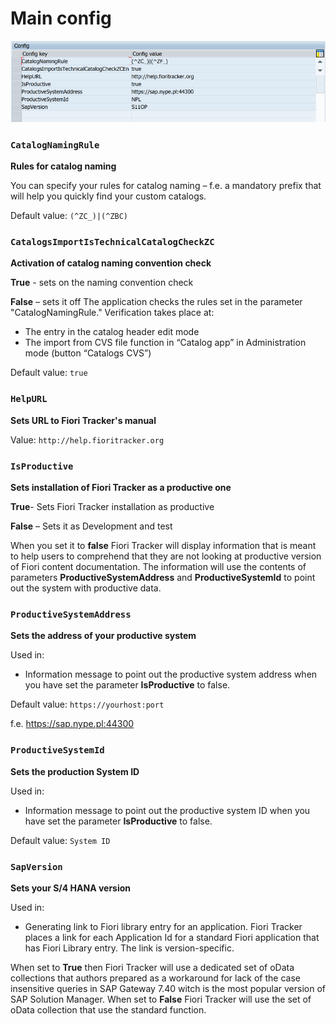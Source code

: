 

# Main config

![](res/modify_config.png)

### `CatalogNamingRule`

**Rules for catalog naming**

You can specify your rules for catalog naming – f.e. a mandatory prefix that will help you quickly find your custom catalogs.

Default value: `(^ZC_)|(^ZBC)`

### `CatalogsImportIsTechnicalCatalogCheckZC`

**Activation of catalog naming convention check**

**True** - sets on the naming convention check

**False** – sets it off
The application checks the rules set in the parameter "CatalogNamingRule." Verification takes place at:
- The entry in the catalog header edit mode
- The import from CVS file function in “Catalog app” in Administration mode (button “Catalogs CVS”)

Default value: `true`

### `HelpURL`

**Sets URL to Fiori Tracker's manual**

Value: `http://help.fioritracker.org`

### `IsProductive` 

**Sets installation of Fiori Tracker as a productive one**

**True**- Sets Fiori Tracker installation as productive

**False** – Sets it as Development and test

When you set it to **false** Fiori Tracker will display information that is meant to help users to comprehend that they are not looking at productive version of Fiori content documentation. The information will use the contents of parameters **ProductiveSystemAddress** and **ProductiveSystemId** to point out the system with productive data.

### `ProductiveSystemAddress`

**Sets the address of your productive system**

Used in:
-	Information message to point out the productive system address when you have set the parameter **IsProductive** to false.

Default value: `https://yourhost:port`

f.e. https://sap.nype.pl:44300

### `ProductiveSystemId`

**Sets the production System ID**

Used in:
-	Information message to point out the productive system ID when you have set the parameter **IsProductive** to false.

Default value: `System ID`

### `SapVersion`

**Sets your S/4 HANA version**

Used in:
-	Generating link to Fiori library entry for an application. 
Fiori Tracker places a link for each Application Id for a standard Fiori application that has Fiori Library entry. The link is version-specific.

When set to **True** then Fiori Tracker will use a dedicated set of oData collections that authors prepared as a workaround for lack of the case insensitive queries in SAP Gateway 7.40 witch is the most popular version of SAP Solution Manager. When set to **False** Fiori Tracker will use the set of oData collection that use the standard function.







